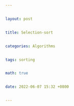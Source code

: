 ```yaml
---


layout: post


title: Selection-sort


categories: Algorithms


tags: sorting


math: true


date: 2022-06-07 15:32 +0800


---
```

